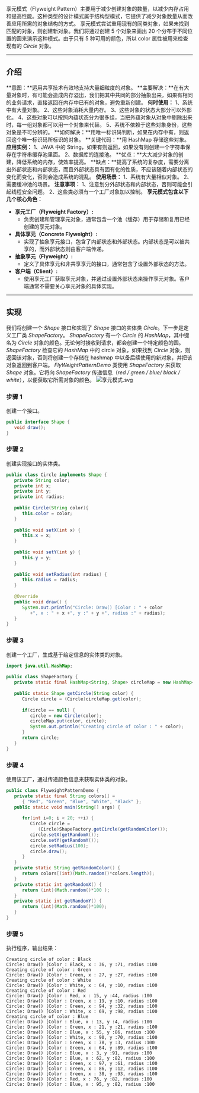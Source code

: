 享元模式（Flyweight Pattern）主要用于减少创建对象的数量，以减少内存占用和提高性能。这种类型的设计模式属于结构型模式，它提供了减少对象数量从而改善应用所需的对象结构的方式。
享元模式尝试重用现有的同类对象，如果未找到匹配的对象，则创建新对象。我们将通过创建 5 个对象来画出 20 个分布于不同位置的圆来演示这种模式。由于只有 5 种可用的颜色，所以 color 属性被用来检查现有的 _Circle_ 对象。

---

## 介绍
**意图：**运用共享技术有效地支持大量细粒度的对象。
**主要解决：**在有大量对象时，有可能会造成内存溢出，我们把其中共同的部分抽象出来，如果有相同的业务请求，直接返回在内存中已有的对象，避免重新创建。
**何时使用：** 1、系统中有大量对象。 2、这些对象消耗大量内存。 3、这些对象的状态大部分可以外部化。 4、这些对象可以按照内蕴状态分为很多组，当把外蕴对象从对象中剔除出来时，每一组对象都可以用一个对象来代替。 5、系统不依赖于这些对象身份，这些对象是不可分辨的。
**如何解决：**用唯一标识码判断，如果在内存中有，则返回这个唯一标识码所标识的对象。
**关键代码：**用 HashMap 存储这些对象。
**应用实例：** 1、JAVA 中的 String，如果有则返回，如果没有则创建一个字符串保存在字符串缓存池里面。 2、数据库的连接池。
**优点：**大大减少对象的创建，降低系统的内存，使效率提高。
**缺点：**提高了系统的复杂度，需要分离出外部状态和内部状态，而且外部状态具有固有化的性质，不应该随着内部状态的变化而变化，否则会造成系统的混乱。
**使用场景：** 1、系统有大量相似对象。 2、需要缓冲池的场景。
**注意事项：** 1、注意划分外部状态和内部状态，否则可能会引起线程安全问题。 2、这些类必须有一个工厂对象加以控制。
**享元模式包含以下几个核心角色：**

- **享元工厂（Flyweight Factory）:**
   - 负责创建和管理享元对象，通常包含一个池（缓存）用于存储和复用已经创建的享元对象。
- **具体享元（Concrete Flyweight）:**
   - 实现了抽象享元接口，包含了内部状态和外部状态。内部状态是可以被共享的，而外部状态则由客户端传递。
- **抽象享元（Flyweight）:**
   - 定义了具体享元和非共享享元的接口，通常包含了设置外部状态的方法。
- **客户端（Client）:**
   - 使用享元工厂获取享元对象，并通过设置外部状态来操作享元对象。客户端通常不需要关心享元对象的具体实现。

---

## 实现
我们将创建一个 _Shape_ 接口和实现了 _Shape_ 接口的实体类 _Circle_。下一步是定义工厂类 _ShapeFactory_。
_ShapeFactory_ 有一个 _Circle_ 的 _HashMap_，其中键名为 _Circle_ 对象的颜色。无论何时接收到请求，都会创建一个特定颜色的圆。_ShapeFactory_ 检查它的 _HashMap_ 中的 circle 对象，如果找到 _Circle_ 对象，则返回该对象，否则将创建一个存储在 hashmap 中以备后续使用的新对象，并把该对象返回到客户端。
_FlyWeightPatternDemo_ 类使用 _ShapeFactory_ 来获取 _Shape_ 对象。它将向 _ShapeFactory_ 传递信息（_red / green / blue/ black / white_），以便获取它所需对象的颜色。
![享元模式.svg](https://cdn.nlark.com/yuque/0/2024/svg/40608915/1705455658844-61a4b47e-9210-4c31-96b7-cac70ea070fb.svg#clientId=u5e4a338f-cec5-4&from=ui&id=u0af77762&originHeight=517&originWidth=594&originalType=binary&ratio=1&rotation=0&showTitle=false&size=73271&status=done&style=none&taskId=uc2e5d268-4a6c-4b99-acb4-607f5102c6c&title=)
### 步骤 1
创建一个接口。
```java
public interface Shape {
   void draw();
}
```
### 步骤 2
创建实现接口的实体类。
```java
public class Circle implements Shape {
   private String color;
   private int x;
   private int y;
   private int radius;
 
   public Circle(String color){
      this.color = color;     
   }
 
   public void setX(int x) {
      this.x = x;
   }
 
   public void setY(int y) {
      this.y = y;
   }
 
   public void setRadius(int radius) {
      this.radius = radius;
   }
 
   @Override
   public void draw() {
      System.out.println("Circle: Draw() [Color : " + color 
         +", x : " + x +", y :" + y +", radius :" + radius);
   }
}
```
### 步骤 3
创建一个工厂，生成基于给定信息的实体类的对象。
```java
import java.util.HashMap;
 
public class ShapeFactory {
   private static final HashMap<String, Shape> circleMap = new HashMap<>();
 
   public static Shape getCircle(String color) {
      Circle circle = (Circle)circleMap.get(color);
 
      if(circle == null) {
         circle = new Circle(color);
         circleMap.put(color, circle);
         System.out.println("Creating circle of color : " + color);
      }
      return circle;
   }
}
```
### 步骤 4
使用该工厂，通过传递颜色信息来获取实体类的对象。
```java
public class FlyweightPatternDemo {
   private static final String colors[] = 
      { "Red", "Green", "Blue", "White", "Black" };
   public static void main(String[] args) {
 
      for(int i=0; i < 20; ++i) {
         Circle circle = 
            (Circle)ShapeFactory.getCircle(getRandomColor());
         circle.setX(getRandomX());
         circle.setY(getRandomY());
         circle.setRadius(100);
         circle.draw();
      }
   }
   private static String getRandomColor() {
      return colors[(int)(Math.random()*colors.length)];
   }
   private static int getRandomX() {
      return (int)(Math.random()*100 );
   }
   private static int getRandomY() {
      return (int)(Math.random()*100);
   }
}
```
### 步骤 5
执行程序，输出结果：
```
Creating circle of color : Black
Circle: Draw() [Color : Black, x : 36, y :71, radius :100
Creating circle of color : Green
Circle: Draw() [Color : Green, x : 27, y :27, radius :100
Creating circle of color : White
Circle: Draw() [Color : White, x : 64, y :10, radius :100
Creating circle of color : Red
Circle: Draw() [Color : Red, x : 15, y :44, radius :100
Circle: Draw() [Color : Green, x : 19, y :10, radius :100
Circle: Draw() [Color : Green, x : 94, y :32, radius :100
Circle: Draw() [Color : White, x : 69, y :98, radius :100
Creating circle of color : Blue
Circle: Draw() [Color : Blue, x : 13, y :4, radius :100
Circle: Draw() [Color : Green, x : 21, y :21, radius :100
Circle: Draw() [Color : Blue, x : 55, y :86, radius :100
Circle: Draw() [Color : White, x : 90, y :70, radius :100
Circle: Draw() [Color : Green, x : 78, y :3, radius :100
Circle: Draw() [Color : Green, x : 64, y :89, radius :100
Circle: Draw() [Color : Blue, x : 3, y :91, radius :100
Circle: Draw() [Color : Blue, x : 62, y :82, radius :100
Circle: Draw() [Color : Green, x : 97, y :61, radius :100
Circle: Draw() [Color : Green, x : 86, y :12, radius :100
Circle: Draw() [Color : Green, x : 38, y :93, radius :100
Circle: Draw() [Color : Red, x : 76, y :82, radius :100
Circle: Draw() [Color : Blue, x : 95, y :82, radius :100
```
